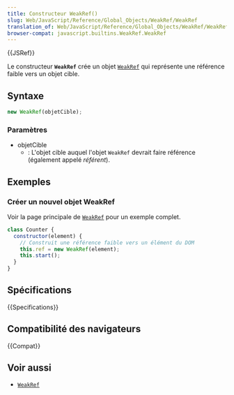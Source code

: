 ```yaml
---
title: Constructeur WeakRef()
slug: Web/JavaScript/Reference/Global_Objects/WeakRef/WeakRef
translation_of: Web/JavaScript/Reference/Global_Objects/WeakRef/WeakRef
browser-compat: javascript.builtins.WeakRef.WeakRef
---
```

{{JSRef}}

Le constructeur **`WeakRef`** crée un objet [`WeakRef`](/fr/docs/Web/JavaScript/Reference/Global_Objects/WeakRef)
qui représente une référence faible vers un objet cible.

## Syntaxe

```js
new WeakRef(objetCible);
```

### Paramètres

- objetCible
  - : L'objet cible auquel l'objet `WeakRef` devrait faire référence (également appelé _référent_).

## Exemples

### Créer un nouvel objet WeakRef

Voir la page principale de [`WeakRef`](/fr/docs/Web/JavaScript/Reference/Global_Objects/WeakRef#exemples) pour un exemple complet.

```js
class Counter {
  constructor(element) {
    // Construit une référence faible vers un élément du DOM
    this.ref = new WeakRef(element);
    this.start();
  }
}
```

## Spécifications

{{Specifications}}

## Compatibilité des navigateurs

{{Compat}}

## Voir aussi

- [`WeakRef`](/fr/docs/Web/JavaScript/Reference/Global_Objects/WeakRef)
